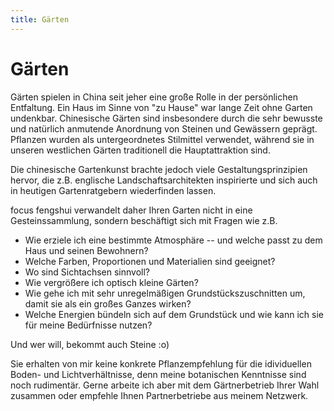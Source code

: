 ```yaml
---
title: Gärten
---
```


# Gärten

Gärten spielen in China seit jeher eine große Rolle in der persönlichen Entfaltung. Ein Haus im Sinne von "zu Hause" war lange Zeit ohne Garten undenkbar. Chinesische Gärten sind insbesondere durch die sehr bewusste und natürlich anmutende Anordnung von Steinen und Gewässern geprägt. Pflanzen wurden als untergeordnetes Stilmittel verwendet, während sie in unseren westlichen Gärten traditionell die Hauptattraktion sind.

Die chinesische Gartenkunst brachte jedoch viele Gestaltungsprinzipien hervor, die z.B. englische Landschaftsarchitekten inspirierte und sich auch in heutigen Gartenratgebern wiederfinden lassen.

focus fengshui verwandelt daher Ihren Garten nicht in eine Gesteinssammlung, sondern beschäftigt sich mit Fragen wie z.B.

- Wie erziele ich eine bestimmte Atmosphäre -- und welche passt zu dem Haus und seinen Bewohnern?
- Welche Farben, Proportionen und Materialien sind geeignet?
- Wo sind Sichtachsen sinnvoll?
- Wie vergrößere ich optisch kleine Gärten?
- Wie gehe ich mit sehr unregelmäßigen Grundstückszuschnitten um, damit sie als ein großes Ganzes wirken?
- Welche Energien bündeln sich auf dem Grundstück und wie kann ich sie für meine Bedürfnisse nutzen?

Und wer will, bekommt auch Steine :o)

Sie erhalten von mir keine konkrete Pflanzempfehlung für die idividuellen Boden- und Lichtverhältnisse, denn meine botanischen Kenntnisse sind noch rudimentär. Gerne arbeite ich aber mit dem Gärtnerbetrieb Ihrer Wahl zusammen oder empfehle Ihnen Partnerbetriebe aus meinem Netzwerk.
